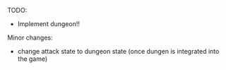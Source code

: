 TODO:
- Implement dungeon!!

Minor changes:
- change attack state to dungeon state (once dungen is 
integrated into the game)
